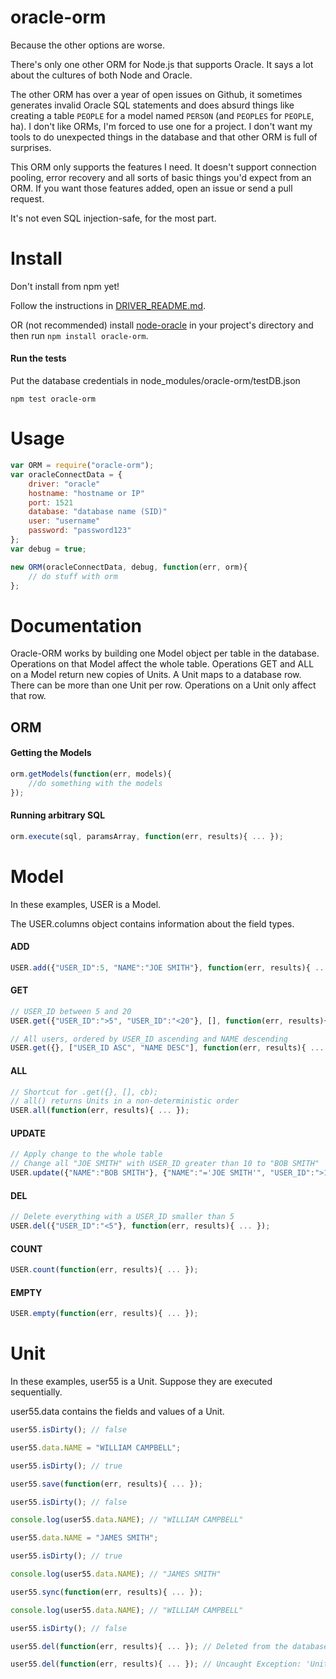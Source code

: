 oracle-orm
==========

Because the other options are worse.

There's only one other ORM for Node.js that supports Oracle. It says a lot about the cultures of both Node and Oracle.

The other ORM has over a year of open issues on Github, it sometimes generates invalid Oracle SQL statements and does absurd things like creating a table `PEOPLE` for a model named `PERSON` (and `PEOPLES` for `PEOPLE`, ha). I don't like ORMs, I'm forced to use one for a project. I don't want my tools to do unexpected things in the database and that other ORM is full of surprises.

This ORM only supports the features I need. It doesn't support connection pooling, error recovery and all sorts of basic things you'd expect from an ORM. If you want those features added, open an issue or send a pull request.

It's not even SQL injection-safe, for the most part.


# Install

Don't install from npm yet!

Follow the instructions in [DRIVER_README.md](https://github.com/SGrondin/oracle-orm/blob/master/driver/DRIVER_README.md).

OR (not recommended) install [node-oracle](https://github.com/joeferner/node-oracle) in your project's directory and then run `npm install oracle-orm`.

#### Run the tests

Put the database credentials in node_modules/oracle-orm/testDB.json
```
npm test oracle-orm
```

# Usage

```javascript
var ORM = require("oracle-orm");
var oracleConnectData = {
	driver: "oracle"
	hostname: "hostname or IP"
	port: 1521
	database: "database name (SID)"
	user: "username"
	password: "password123"
};
var debug = true;

new ORM(oracleConnectData, debug, function(err, orm){
	// do stuff with orm
};
```


# Documentation

Oracle-ORM works by building one Model object per table in the database. Operations on that Model affect the whole table. Operations GET and ALL on a Model return new copies of Units. A Unit maps to a database row. There can be more than one Unit per row. Operations on a Unit only affect that row.

## ORM

#### Getting the Models
```javascript
orm.getModels(function(err, models){
	//do something with the models
});
```

#### Running arbitrary SQL
```javascript
orm.execute(sql, paramsArray, function(err, results){ ... });
```

# Model

In these examples, USER is a Model.

The USER.columns object contains information about the field types.

#### ADD
```javascript
USER.add({"USER_ID":5, "NAME":"JOE SMITH"}, function(err, results){ ... });
```

#### GET
```javascript
// USER_ID between 5 and 20
USER.get({"USER_ID":">5", "USER_ID":"<20"}, [], function(err, results){ ... });

// All users, ordered by USER_ID ascending and NAME descending
USER.get({}, ["USER_ID ASC", "NAME DESC"], function(err, results){ ... });
```

#### ALL
```javascript
// Shortcut for .get({}, [], cb);
// all() returns Units in a non-deterministic order
USER.all(function(err, results){ ... });
```

#### UPDATE
```javascript
// Apply change to the whole table
// Change all "JOE SMITH" with USER_ID greater than 10 to "BOB SMITH"
USER.update({"NAME":"BOB SMITH"}, {"NAME":"='JOE SMITH'", "USER_ID":">10"}, function(err, results){ ... });
```

#### DEL
```javascript
// Delete everything with a USER_ID smaller than 5
USER.del({"USER_ID":"<5"}, function(err, results){ ... });
```

#### COUNT
```javascript
USER.count(function(err, results){ ... });
```

#### EMPTY
```javascript
USER.empty(function(err, results){ ... });
```


# Unit

In these examples, user55 is a Unit. Suppose they are executed sequentially.

user55.data contains the fields and values of a Unit.

```javascript
user55.isDirty(); // false

user55.data.NAME = "WILLIAM CAMPBELL";

user55.isDirty(); // true

user55.save(function(err, results){ ... });

user55.isDirty(); // false

console.log(user55.data.NAME); // "WILLIAM CAMPBELL"

user55.data.NAME = "JAMES SMITH";

user55.isDirty(); // true

console.log(user55.data.NAME); // "JAMES SMITH"

user55.sync(function(err, results){ ... });

console.log(user55.data.NAME); // "WILLIAM CAMPBELL"

user55.isDirty(); // false

user55.del(function(err, results){ ... }); // Deleted from the database

user55.del(function(err, results){ ... }); // Uncaught Exception: 'Unit USER was deleted and doesn't exist anymore'
```
